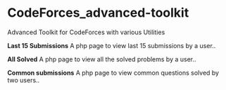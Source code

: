 CodeForces_advanced-toolkit
===========================

Advanced Toolkit for CodeForces with various Utilities

<b>Last 15 Submissions</b>
A php page to view last 15 submissions by a user..

<b>All Solved</b>
A php page to view all the solved problems by a user..

<b>Common submissions</b>
A php page to view common questions solved by two users..


